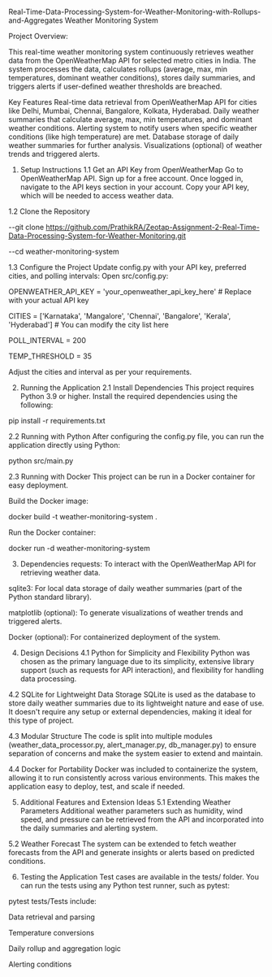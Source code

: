 Real-Time-Data-Processing-System-for-Weather-Monitoring-with-Rollups-and-Aggregates Weather Monitoring System

Project Overview:

This real-time weather monitoring system continuously retrieves weather data from the OpenWeatherMap API for selected metro cities in India. The system processes the data, calculates rollups (average, max, min temperatures, dominant weather conditions), stores daily summaries, and triggers alerts if user-defined weather thresholds are breached.

Key Features
Real-time data retrieval from OpenWeatherMap API for cities like Delhi, Mumbai, Chennai, Bangalore, Kolkata, Hyderabad. Daily weather summaries that calculate average, max, min temperatures, and dominant weather conditions. Alerting system to notify users when specific weather conditions (like high temperature) are met. Database storage of daily weather summaries for further analysis. Visualizations (optional) of weather trends and triggered alerts.

1. Setup Instructions
1.1 Get an API Key from OpenWeatherMap Go to OpenWeatherMap API. Sign up for a free account. Once logged in, navigate to the API keys section in your account. Copy your API key, which will be needed to access weather data.

1.2 Clone the Repository

--git clone https://github.com/PrathikRA/Zeotap-Assignment-2-Real-Time-Data-Processing-System-for-Weather-Monitoring.git

--cd weather-monitoring-system

1.3 Configure the Project Update config.py with your API key, preferred cities, and polling intervals: Open src/config.py:

OPENWEATHER_API_KEY = 'your_openweather_api_key_here' # Replace with your actual API key

CITIES = ['Karnataka', 'Mangalore', 'Chennai', 'Bangalore', 'Kerala', 'Hyderabad'] # You can modify the city list here

POLL_INTERVAL = 200 

TEMP_THRESHOLD = 35

Adjust the cities and interval as per your requirements.

2. Running the Application
2.1 Install Dependencies This project requires Python 3.9 or higher. Install the required dependencies using the following:

pip install -r requirements.txt

2.2 Running with Python After configuring the config.py file, you can run the application directly using Python:

python src/main.py

2.3 Running with Docker This project can be run in a Docker container for easy deployment.

Build the Docker image:

docker build -t weather-monitoring-system .

Run the Docker container:

docker run -d weather-monitoring-system

3. Dependencies
requests: To interact with the OpenWeatherMap API for retrieving weather data.

sqlite3: For local data storage of daily weather summaries (part of the Python standard library).

matplotlib (optional): To generate visualizations of weather trends and triggered alerts.

Docker (optional): For containerized deployment of the system.

4. Design Decisions
4.1 Python for Simplicity and Flexibility Python was chosen as the primary language due to its simplicity, extensive library support (such as requests for API interaction), and flexibility for handling data processing.

4.2 SQLite for Lightweight Data Storage SQLite is used as the database to store daily weather summaries due to its lightweight nature and ease of use. It doesn't require any setup or external dependencies, making it ideal for this type of project.

4.3 Modular Structure The code is split into multiple modules (weather_data_processor.py, alert_manager.py, db_manager.py) to ensure separation of concerns and make the system easier to extend and maintain.

4.4 Docker for Portability Docker was included to containerize the system, allowing it to run consistently across various environments. This makes the application easy to deploy, test, and scale if needed.

5. Additional Features and Extension Ideas
5.1 Extending Weather Parameters Additional weather parameters such as humidity, wind speed, and pressure can be retrieved from the API and incorporated into the daily summaries and alerting system.

5.2 Weather Forecast The system can be extended to fetch weather forecasts from the API and generate insights or alerts based on predicted conditions.

6. Testing the Application
Test cases are available in the tests/ folder. You can run the tests using any Python test runner, such as pytest:

pytest tests/Tests include:

Data retrieval and parsing

Temperature conversions

Daily rollup and aggregation logic

Alerting conditions
